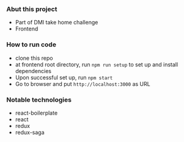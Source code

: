 ### Abut this project
- Part of DMI take home challenge
- Frontend 

### How to run code
- clone this repo
- at frontend root directory, run `npm run setup` to set up and install dependencies
- Upon successful set up, run `npm start`
- Go to browser and put `http://localhost:3000` as URL

### Notable technologies
- react-boilerplate
- react
- redux
- redux-saga
